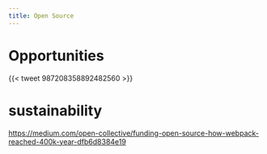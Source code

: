 ```yaml
---
title: Open Source
---
```


# Opportunities

{{< tweet 987208358892482560 >}}

# sustainability

https://medium.com/open-collective/funding-open-source-how-webpack-reached-400k-year-dfb6d8384e19
